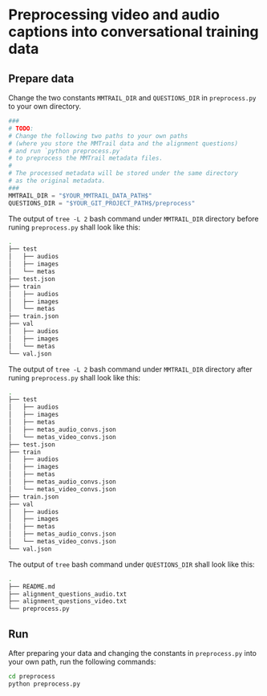 # Preprocessing video and audio captions into conversational training data

## Prepare data

Change the two constants `MMTRAIL_DIR` and `QUESTIONS_DIR` in `preprocess.py` to your own directory.

```python
###
# TODO:
# Change the following two paths to your own paths 
# (where you store the MMTrail data and the alignment questions)
# and run `python preprocess.py`
# to preprocess the MMTrail metadata files.
# 
# The processed metadata will be stored under the same directory
# as the original metadata.
###
MMTRAIL_DIR = "$YOUR_MMTRAIL_DATA_PATH$"
QUESTIONS_DIR = "$YOUR_GIT_PROJECT_PATH$/preprocess"
```

The output of `tree -L 2` bash command under `MMTRAIL_DIR` directory before runing `preprocess.py` shall look like this:

```bash
.
├── test
│   ├── audios
│   ├── images
│   └── metas
├── test.json
├── train
│   ├── audios
│   ├── images
│   └── metas
├── train.json
├── val
│   ├── audios
│   ├── images
│   └── metas
└── val.json
```

The output of `tree -L 2` bash command under `MMTRAIL_DIR` directory after runing `preprocess.py` shall look like this:

```bash
.
├── test
│   ├── audios
│   ├── images
│   ├── metas
│   ├── metas_audio_convs.json
│   └── metas_video_convs.json
├── test.json
├── train
│   ├── audios
│   ├── images
│   ├── metas
│   ├── metas_audio_convs.json
│   └── metas_video_convs.json
├── train.json
├── val
│   ├── audios
│   ├── images
│   ├── metas
│   ├── metas_audio_convs.json
│   └── metas_video_convs.json
└── val.json
```

The output of `tree` bash command under `QUESTIONS_DIR` shall look like this:
```bash
.
├── README.md
├── alignment_questions_audio.txt
├── alignment_questions_video.txt
└── preprocess.py
```

## Run

After preparing your data and changing the constants in `preprocess.py` into your own path, run the following commands:

```bash
cd preprocess
python preprocess.py
```

